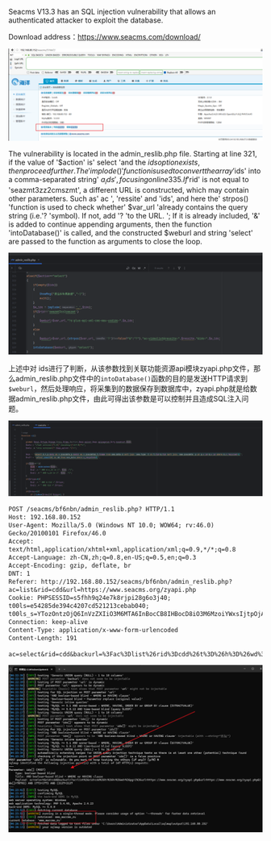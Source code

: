 Seacms V13.3 has an SQL injection vulnerability that allows an authenticated attacker to exploit the database.

Download address：https://www.seacms.com/download/



![image-20250114112528569](images/image-20250114112528569.png)



The vulnerability is located in the admin_reslib.php file. Starting at line 321, if the value of '$action' is' select 'and the $ids option exists, then proceed further. The 'implode()' function is used to convert the array '$ids' into a comma-separated string' $a_ids', focusing on line 335. If '$rid' is not equal to 'seazmt3zz2cmszmt', a different URL is constructed, which may contain other parameters. Such as' ac ', 'ressite' and 'ids', and here the' strpos() 'function is used to check whether' $var_url 'already contains the query string (i.e.'? 'symbol). If not, add '? 'to the URL. '; If it is already included, '&' is added to continue appending arguments, then the function 'intoDatabase()' is called, and the constructed $weburl and string 'select' are passed to the function as arguments to close the loop.





![image-20250114143205244](images/image-20250114143205244.png)



上述中对 ids进行了判断，从该参数找到关联功能资源api模块zyapi.php文件，那么admin_reslib.php文件中的`intoDatabase()`函数的目的是发送HTTP请求到`$weburl`，然后处理响应，将采集到的数据保存到数据库中，zyapi.php就是给数据admin_reslib.php文件，由此可得出该参数是可以控制并且造成SQL注入问题。

![image-20250114144814465](images/image-20250114144814465.png)



```
POST /seacms/bf6nbn/admin_reslib.php? HTTP/1.1
Host: 192.168.80.152
User-Agent: Mozilla/5.0 (Windows NT 10.0; WOW64; rv:46.0) Gecko/20100101 Firefox/46.0
Accept: text/html,application/xhtml+xml,application/xml;q=0.9,*/*;q=0.8
Accept-Language: zh-CN,zh;q=0.8,en-US;q=0.5,en;q=0.3
Accept-Encoding: gzip, deflate, br
DNT: 1
Referer: http://192.168.80.152/seacms/bf6nbn/admin_reslib.php?ac=list&rid=cdd&url=https://www.seacms.org/zyapi.php
Cookie: PHPSESSID=s5fhh9q24e7k8rjpi28g6o3j40; t00ls=e54285de394c4207cd521213cebab040; t00ls_s=YTozOntzOjQ6InVzZXIiO3M6MTA6InBocCB8IHBocD8iO3M6MzoiYWxsIjtpOjA7czozOiJodGEiO2k6MTt9
Connection: keep-alive
Content-Type: application/x-www-form-urlencoded
Content-Length: 191

ac=select&rid=cdd&backurl=%3Fac%3Dlist%26rid%3Dcdd%26t%3D%26h%3D%26wd%3D%26pg%3D1%26url%3Dhttps%3A%2F%2Fwww.seacms.org%2Fzyapi.php&url=https%3A%2F%2Fwww.seacms.org%2Fzyapi.php&ids%5B%5D=70792
```





![](images/image-20250114042657077.png)





